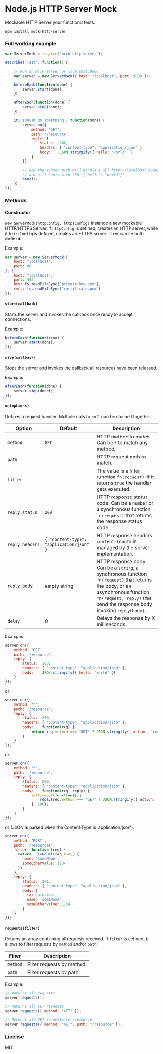 # Node.js HTTP Server Mock

Mockable HTTP Server your functional tests.

`npm install mock-http-server`


### Full working example

```js
var ServerMock = require("mock-http-server");

describe('Test', function() {

    // Run an HTTP server on localhost:9000
    var server = new ServerMock({ host: "localhost", port: 9000 });

    beforeEach(function(done) {
        server.start(done);
    });

    afterEach(function(done) {
        server.stop(done);
    });

    it('should do something', function(done) {
        server.on({
            method: 'GET',
            path: '/resource',
            reply: {
                status:  200,
                headers: { "content-type": "application/json" },
                body:    JSON.stringify({ hello: "world" })
            }
        });

        // Now the server mock will handle a GET http://localhost:9000/resource
        // and will reply with 200 `{"hello": "world"}`
        done();
    });
});
```


### Methods

#### Constructor

`new ServerMock(httpConfig, httpsConfig)` instance a new mockable HTTP/HTTPS Server. If `httpConfig` is defined, creates an HTTP server, while if `httpsConfig` is defined, creates an HTTPS server. They can be both defined.

Example:
```js
var server = new ServerMock({
    host: "localhost",
    port: 80
}, {
    host: "localhost",
    port: 443,
    key: fs.readFileSync("private-key.pem"),
    cert: fs.readFileSync("certificate.pem")
});
```


#### `start(callback)`

Starts the server and invokes the callback once ready to accept connections.

Example:
```js
beforeEach(function(done) {
    server.start(done);
});
```


#### `stop(callback)`

Stops the server and invokes the callback all resources have been released.

Example:
```js
afterEach(function(done) {
    server.stop(done);
});
```

#### `on(options)`

Defines a request handler. Multiple calls to `on()` can be chained together.

| Option          | Default                                  | Description |
| --------------- | ---------------------------------------- | ----------- |
| `method`        | `GET`                                    | HTTP method to match. Can be `*` to match any method. |
| `path`          |                                          | HTTP request path to match. |
| `filter`        |                                          | The value is a filter function `fn(request)`: if it returns `true` the handler gets executed. |
| `reply.status`  | `200`                                    | HTTP response status code. Can be a `number` or a synchronous function `fn(request)` that returns the response status code. |
| `reply.headers` | `{ "content-type": "application/json" }` | HTTP response headers. `content-length` is managed by the server implementation. |
| `reply.body`    | empty string                             | HTTP response body. Can be a `string`, a synchronous function `fn(request)` that returns the body, or an asynchronous function `fn(request, reply)` that send the response body invoking `reply(body)`. |
| `delay`         | 0                                        | Delays the response by X milliseconds. |


Example:
```js
server.on({
    method: 'GET',
    path: '/resource',
    reply: {
        status:  200,
        headers: { "content-type": "application/json" },
        body:    JSON.stringify({ hello: "world" })
    }
});
```

or:
```js
server.on({
    method: '*',
    path: '/resource',
    reply: {
        status:  200,
        headers: { "content-type": "application/json" },
        body:    function(req) {
            return req.method === "GET" ? JSON.stringify({ action: "read" }) : JSON.stringify({ action: "edit" });
        }
    }
});
```

or:
```js
server.on({
    method: '*',
    path: '/resource',
    reply: {
        status:  200,
        headers: { "content-type": "application/json" },
        body:    function(req, reply) {
            setTimeout(function() {
                reply(req.method === "GET" ? JSON.stringify({ action: "read" }) : JSON.stringify({ action: "edit" }));
            }, 100);
        }
    }
});
```

or (JSON is parsed when the Content-Type is 'application/json'):
```js
server.on({
    method: 'POST',
    path: '/resources',
    filter: function (req) {
      return _.isEqual(req.body, {
        name: 'someName',
        someOtherValue: 1234
      })
    },
    reply: {
        status:  201,
        headers: { "content-type": "application/json" },
        body: {
          id: 987654321,
          name: 'someName',
          someOtherValue: 1234
        }
    }
});
```


#### `requests(filter)`

Returns an array containing all requests received. If `filter` is defined, it allows to filter requests by `method` and/or `path`.

| Filter          | Description |
| --------------- | ----------- |
| `method`        | Filter requests by method. |
| `path`          | Filter requests by path. |

Example:
```js
// Returns all requests
server.requests();

// Returns all GET requests
server.requests({ method: "GET" });

// Returns all GET requests to /resource
server.requests({ method: "GET", path: "/resource" });
```


### License

MIT
